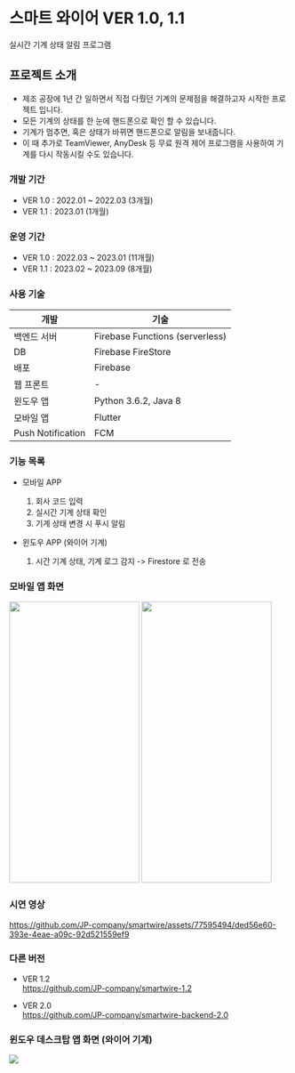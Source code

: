 스마트 와이어 VER 1.0, 1.1
=====
실시간 기계 상태 알림 프로그램

프로젝트 소개
-----
- 제조 공장에 1년 간 일하면서 직접 다뤘던 기계의 문제점을 해결하고자 시작한 프로젝트 입니다.
- 모든 기계의 상태를 한 눈에 핸드폰으로 확인 할 수 있습니다.
- 기계가 멈추면, 혹은 상태가 바뀌면 핸드폰으로 알림을 보내줍니다.
- 이 때 추가로 TeamViewer, AnyDesk 등 무료 원격 제어 프로그램을 사용하여 기계를 다시 작동시킬 수도 있습니다.


### 개발 기간
- VER 1.0 : 2022.01 ~ 2022.03 (3개월)
- VER 1.1 : 2023.01 (1개월)

### 운영 기간
- VER 1.0 : 2022.03 ~ 2023.01 (11개월)
- VER 1.1 : 2023.02 ~ 2023.09 (8개월)

### 사용 기술
| 개발                | 기술                                                      |
|-------------------|---------------------------------------------------------|
| 백엔드 서버            | Firebase Functions (serverless)         |
| DB                | Firebase FireStore                                                   |
| 배포                | Firebase                                                  |
| 웹 프론트             | -                                |
| 윈도우 앱             | Python 3.6.2, Java 8                                             |
| 모바일 앱             | Flutter                                                 |
| Push Notification | FCM                                                     |



### 기능 목록
- 모바일 APP
  1. 회사 코드 입력
  2. 실시간 기계 상태 확인
  3. 기계 상태 변경 시 푸시 알림


- 윈도우 APP (와이어 기계)
  1. 시간 기계 상태, 기계 로그 감지 -> Firestore 로 전송



### 모바일 앱 화면

<img width="234" height="506" src="https://github.com/JP-company/smartwire-1.0-1.1/assets/77595494/2c245ddc-14a2-4c56-a90b-10ccea6e159c">
<img width="234" height="506" src="https://github.com/JP-company/smartwire-1.0-1.1/assets/77595494/9fe40634-37dc-4649-bcc8-0dd4678f2f13">


### 시연 영상

https://github.com/JP-company/smartwire/assets/77595494/ded56e60-393e-4eae-a09c-92d521559ef9


### 다른 버전
- VER 1.2 <br>
   https://github.com/JP-company/smartwire-1.2

- VER 2.0 <br>
   https://github.com/JP-company/smartwire-backend-2.0



### 윈도우 데스크탑 앱 화면 (와이어 기계)

<img src="https://github.com/JP-company/smartwire-1.0-1.1/assets/77595494/73550001-5966-48cd-be7e-e1d479253200">
